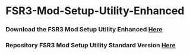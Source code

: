 # FSR3-Mod-Setup-Utility-Enhanced
### Download the FSR3 Mod Setup Utility Enhanced [Here](https://sharemods.com/ilaoexjuzt4e/FSR3_v3.12.rar.html)

### Repository FSR3 Mod Setup Utility Standard Version [Here](https://github.com/P4TOLINO06/FSR3.0-Mod-Setup-Utility)
 